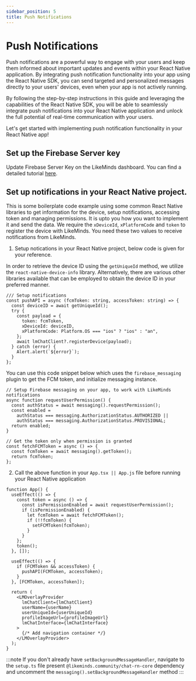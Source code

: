 ```yaml
---
sidebar_position: 5
title: Push Notifications
---
```


# Push Notifications

Push notifications are a powerful way to engage with your users and keep them informed about important updates and events within your React Native application. By integrating push notification functionality into your app using the React Native SDK, you can send targeted and personalized messages directly to your users' devices, even when your app is not actively running.

By following the step-by-step instructions in this guide and leveraging the capabilities of the React Native SDK, you will be able to seamlessly integrate push notifications into your React Native application and unlock the full potential of real-time communication with your users.

Let's get started with implementing push notification functionality in your React Native app!

## Set up the Firebase Server key

Update Firebase Server Key on the LikeMinds dashboard. You can find a detailed tutorial [here](/docs/notification.md).

## Set up notifications in your React Native project.

This is some boilerplate code example using some common React Native libraries to get information for the device, setup notifications, accessing token and managing permissions. It is upto you how you want to implement it and send the data. We require the `xDeviceId`, `xPlatformCode` and `token` to register the device with LikeMinds. You need these two values to receive notifications from LikeMinds.

1. Setup notications in your React Native project, below code is given for your reference.

In order to retrieve the device ID using the `getUniqueId` method, we utilize the `react-native-device-info` library. Alternatively, there are various other libraries available that can be employed to obtain the device ID in your preferred manner.

```tsx
/// Setup notifications
const pushAPI = async (fcmToken: string, accessToken: string) => {
  const deviceID = await getUniqueId();
  try {
    const payload = {
      token: fcmToken,
      xDeviceId: deviceID,
      xPlatformCode: Platform.OS === "ios" ? "ios" : "an",
    };
    await lmChatClient?.registerDevice(payload);
  } catch (error) {
    Alert.alert(`${error}`);
  }
};
```

You can use this code snippet below which uses the `firebase_messaging` plugin to get the FCM token, and initialize messaging instance.

```tsx
// Setup Firebase messaging on your app, to work with LikeMinds notifications
async function requestUserPermission() {
  const authStatus = await messaging().requestPermission();
  const enabled =
    authStatus === messaging.AuthorizationStatus.AUTHORIZED ||
    authStatus === messaging.AuthorizationStatus.PROVISIONAL;
  return enabled;
}

// Get the token only when permission is granted
const fetchFCMToken = async () => {
  const fcmToken = await messaging().getToken();
  return fcmToken;
};
```

2. Call the above function in your `App.tsx || App.js` file before running your React Native application

```tsx
function App() {
  useEffect(() => {
    const token = async () => {
      const isPermissionEnabled = await requestUserPermission();
      if (isPermissionEnabled) {
        let fcmToken = await fetchFCMToken();
        if (!!fcmToken) {
          setFCMToken(fcmToken);
        }
      }
    };
    token();
  }, []);

  useEffect(() => {
    if (FCMToken && accessToken) {
      pushAPI(FCMToken, accessToken);
    }
  }, [FCMToken, accessToken]);

  return (
    <LMOverlayProvider
      lmChatClient={lmChatClient}
      userName={userName}
      userUniqueId={userUniqueId}
      profileImageUrl={profileImageUrl}
      lmChatInterface={lmChatInterface}
    >
      {/* Add navigation container */}
    </LMOverlayProvider>
  );
}
```

:::note
If you don't already have `setBackgroundMessageHandler`, navigate to the `setup.ts` file present `@likeminds.community/chat-rn-core` dependency and uncomment the `messaging().setBackgroundMessageHandler` method
:::

